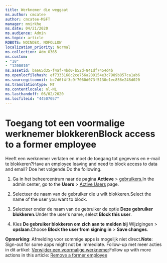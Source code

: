 ```yaml
---
title: Werknemer die weggaat
ms.author: cmcatee
author: cmcatee-MSFT
manager: mnirkhe
ms.date: 04/21/2020
ms.audience: Admin
ms.topic: article
ROBOTS: NOINDEX, NOFOLLOW
localization_priority: Normal
ms.collection: Adm_O365
ms.custom:
- "18"
- "1200010"
ms.assetid: ba665d35-f4af-4bd0-b52d-841df7454d4b
ms.openlocfilehash: ef7333168c2ce756a209154e3c7989b857ca1ab6
ms.sourcegitcommit: bc7d6f4f3c9f7060d073f5130e1ec856e248d020
ms.translationtype: MT
ms.contentlocale: nl-NL
ms.lasthandoff: 06/02/2020
ms.locfileid: "44507057"
---
```

# <a name="block-access-to-a-former-employee"></a><span data-ttu-id="5cc6f-102">Toegang tot een voormalige werknemer blokkeren</span><span class="sxs-lookup"><span data-stu-id="5cc6f-102">Block access to a former employee</span></span>

<span data-ttu-id="5cc6f-103">Heeft een werknemer verlaten en moet de toegang tot gegevens en e-mail te blokkeren?</span><span class="sxs-lookup"><span data-stu-id="5cc6f-103">Have an employee leaving and need to block access to data and email?</span></span> <span data-ttu-id="5cc6f-104">Doe het volgende.</span><span class="sxs-lookup"><span data-stu-id="5cc6f-104">Do the following.</span></span>
  
1. <span data-ttu-id="5cc6f-105">Ga in het beheercentrum naar de pagina **Actieve** \> [gebruikers.](https://go.microsoft.com/fwlink/p/?linkid=834822)</span><span class="sxs-lookup"><span data-stu-id="5cc6f-105">In the admin center, go to the **Users** \> [Active Users](https://go.microsoft.com/fwlink/p/?linkid=834822) page.</span></span>

2. <span data-ttu-id="5cc6f-106">Selecteer de naam van de gebruiker die u wilt blokkeren.</span><span class="sxs-lookup"><span data-stu-id="5cc6f-106">Select the name of the user you want to block.</span></span>

3. <span data-ttu-id="5cc6f-107">Selecteer onder de naam van de gebruiker de optie **Deze gebruiker blokkeren.**</span><span class="sxs-lookup"><span data-stu-id="5cc6f-107">Under the user's name, select **Block this user**.</span></span>

4. <span data-ttu-id="5cc6f-108">Kies **De gebruiker blokkeren om zich aan te melden bij** Wijzigingen \> **opslaan**.</span><span class="sxs-lookup"><span data-stu-id="5cc6f-108">Choose **Block the user from signing in** \> **Save changes**.</span></span>

<span data-ttu-id="5cc6f-109">**Opmerking**: Afmelding voor sommige apps is mogelijk niet direct.</span><span class="sxs-lookup"><span data-stu-id="5cc6f-109">**Note**: Sign-out for some apps might not be immediate.</span></span> <span data-ttu-id="5cc6f-110">Follow-up met meer acties in dit artikel: [Verwijder een voormalige werknemer](https://docs.microsoft.com/microsoft-365/admin/add-users/remove-former-employee)</span><span class="sxs-lookup"><span data-stu-id="5cc6f-110">Follow up with more actions in this article: [Remove a former employee](https://docs.microsoft.com/microsoft-365/admin/add-users/remove-former-employee)</span></span>